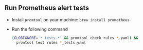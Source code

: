 ## Run Prometheus alert tests

- Install `promtool` on your machine: `brew install prometheus`
- Run the following command

    ```sh
    (GLOBIGNORE='*_tests.*' && promtool check rules *.yaml) &&
      promtool test rules *_tests.yaml
    ```
